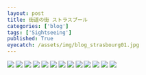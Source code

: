 ```yaml
---
layout: post
title: 街道の街 ストラスブール
categories: ['blog']
tags: ['Sightseeing']
published: True
eyecatch: /assets/img/blog_strasbourg01.jpg
---
```


<img src="/assets/img/blog_strasbourg01.jpg" class="image-on-frame image-fade">

<img src="/assets/img/blog_strasbourg02.jpg" class="image-on-frame image-fade">

<img src="/assets/img/blog_strasbourg03.jpg" class="image-on-frame image-fade">

<img src="/assets/img/blog_strasbourg04.jpg" class="image-on-frame-small image-fade">

<img src="/assets/img/blog_strasbourg05.jpg" class="image-on-frame image-fade">

<img src="/assets/img/blog_strasbourg06.jpg" class="image-on-frame image-fade">

<img src="/assets/img/blog_strasbourg07.jpg" class="image-on-frame image-fade">

<img src="/assets/img/blog_strasbourg08.jpg" class="image-on-frame image-fade">

<img src="/assets/img/blog_strasbourg09.jpg" class="image-on-frame image-fade">

<img src="/assets/img/blog_strasbourg10.jpg" class="image-on-frame image-fade">

<img src="/assets/img/blog_strasbourg11.jpg" class="image-on-frame image-fade">

<img src="/assets/img/blog_strasbourg12.jpg" class="image-on-frame image-fade">

<img src="/assets/img/blog_strasbourg13.jpg" class="image-on-frame image-fade">